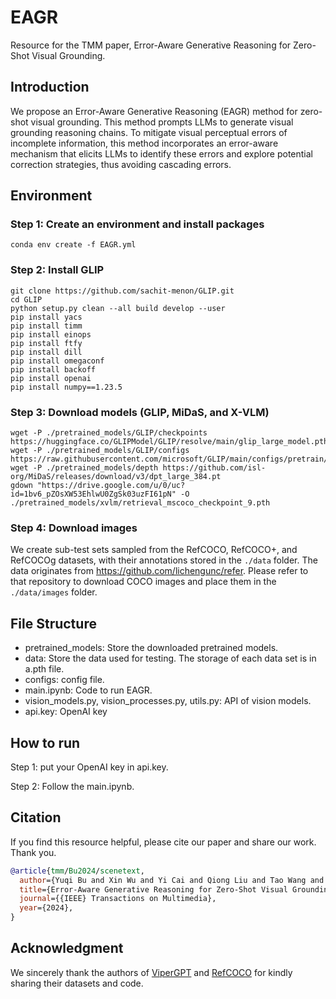 # EAGR
Resource for the TMM paper, Error-Aware Generative Reasoning for Zero-Shot Visual Grounding.

## Introduction

We propose an Error-Aware Generative Reasoning (EAGR) method for zero-shot visual grounding. This method prompts LLMs to generate visual grounding reasoning chains. To mitigate visual perceptual errors of incomplete information, this method incorporates an error-aware mechanism that elicits LLMs to identify these errors and explore potential correction strategies, thus avoiding cascading errors.

## Environment

### Step 1: Create an environment and install packages
```
conda env create -f EAGR.yml
```

### Step 2: Install GLIP
```
git clone https://github.com/sachit-menon/GLIP.git
cd GLIP
python setup.py clean --all build develop --user
pip install yacs
pip install timm
pip install einops
pip install ftfy
pip install dill
pip install omegaconf
pip install backoff
pip install openai
pip install numpy==1.23.5
```

### Step 3: Download models (GLIP, MiDaS, and X-VLM)
```
wget -P ./pretrained_models/GLIP/checkpoints https://huggingface.co/GLIPModel/GLIP/resolve/main/glip_large_model.pth
wget -P ./pretrained_models/GLIP/configs https://raw.githubusercontent.com/microsoft/GLIP/main/configs/pretrain/glip_Swin_L.yaml
wget -P ./pretrained_models/depth https://github.com/isl-org/MiDaS/releases/download/v3/dpt_large_384.pt
gdown "https://drive.google.com/u/0/uc?id=1bv6_pZOsXW53EhlwU0ZgSk03uzFI61pN" -O ./pretrained_models/xvlm/retrieval_mscoco_checkpoint_9.pth
```

### Step 4: Download images
We create sub-test sets sampled from the RefCOCO, RefCOCO+, and RefCOCOg datasets, with their annotations stored in the `./data` folder. The data originates from https://github.com/lichengunc/refer. Please refer to that repository to download COCO images and place them in the `./data/images` folder.

## File Structure

- pretrained_models: Store the downloaded pretrained models.
- data: Store the data used for testing. The storage of each data set is in a.pth file.
- configs: config file.
- main.ipynb: Code to run EAGR.
- vision_models.py, vision_processes.py, utils.py: API of vision models.
- api.key: OpenAI key


## How to run

Step 1: put your OpenAI key in api.key.

Step 2: Follow the main.ipynb.

## Citation
If you find this resource helpful, please cite our paper and share our work. Thank you.
```bibtex
@article{tmm/Bu2024/scenetext,
  author={Yuqi Bu and Xin Wu and Yi Cai and Qiong Liu and Tao Wang and Qingbao Huang},
  title={Error-Aware Generative Reasoning for Zero-Shot Visual Grounding},
  journal={{IEEE} Transactions on Multimedia},
  year={2024},
}
```

## Acknowledgment
We sincerely thank the authors of [ViperGPT](https://github.com/cvlab-columbia/viper) and [RefCOCO](https://github.com/lichengunc/refer) for kindly sharing their datasets and code.
